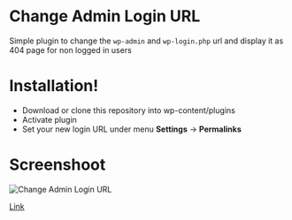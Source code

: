 # Change Admin Login URL

Simple plugin to change the `wp-admin` and `wp-login.php` url and display it as 404 page for non logged in users

# Installation!

  - Download or clone this repository into wp-content/plugins
  - Activate plugin
  - Set your new login URL under menu **Settings** -> **Permalinks**

# Screenshoot
![Change Admin Login URL](https://media.giphy.com/media/BpvC61SKCIjExd4gwT/giphy.gif "Change Admin Login URL")

[Link](https://media.giphy.com/media/BpvC61SKCIjExd4gwT/giphy.gif)
